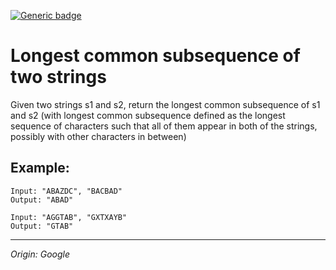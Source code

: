 [![Generic badge](https://img.shields.io/badge/Status-Completed-green.svg)](https://shields.io/)
# Longest common subsequence of two strings
Given two strings s1 and s2, return the longest common subsequence of s1 and s2 (with longest common subsequence defined as the longest sequence of characters such that all of them appear in both of the strings, possibly with other characters in between)

## Example:
    Input: "ABAZDC", "BACBAD"
    Output: "ABAD"

    Input: "AGGTAB", "GXTXAYB"
    Output: "GTAB"


---
_Origin: Google_